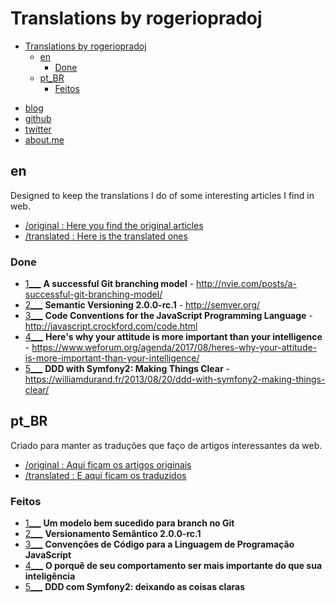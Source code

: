 # Translations by rogeriopradoj

<!-- TOC -->

- [Translations by rogeriopradoj](#translations-by-rogeriopradoj)
    - [en](#en)
        - [Done](#done)
    - [pt_BR](#pt_br)
        - [Feitos](#feitos)

<!-- /TOC -->

* [blog][blog]
* [github][github]
* [twitter][twitter]
* [about.me][about.me]

## en

Designed to keep the translations I do of some interesting articles I find in web.

* [/original : Here you find the original articles](original)
* [/translated : Here is the translated ones](translated)

### Done

* [1___] **A successful Git branching model** - http://nvie.com/posts/a-successful-git-branching-model/
* [2___] **Semantic Versioning 2.0.0-rc.1** - http://semver.org/
* [3___] **Code Conventions for the JavaScript Programming Language** - http://javascript.crockford.com/code.html
* [4___] **Here's why your attitude is more important than your intelligence** - https://www.weforum.org/agenda/2017/08/heres-why-your-attitude-is-more-important-than-your-intelligence/
* [5___] **DDD with Symfony2: Making Things Clear** - https://williamdurand.fr/2013/08/20/ddd-with-symfony2-making-things-clear/

## pt_BR

Criado para manter as traduções que faço de artigos interessantes da web.

* [/original : Aqui ficam os artigos originais](original)
* [/translated : E aqui ficam os traduzidos](translated)

### Feitos

* [1___] **Um modelo bem sucedido para branch no Git**
* [2___] **Versionamento Semântico 2.0.0-rc.1**
* [3___] **Convenções de Código para a Linguagem de Programação JavaScript**
* [4___] **O porquê de seu comportamento ser mais importante do que sua inteligência**
* [5___] **DDD com Symfony2: deixando as coisas claras**

[1___]: https://github.com/rogeriopradoj/translations/blob/master/translated/a-successful-git-branching-model/pt_BR.md
[2___]: https://github.com/rogeriopradoj/translations/blob/master/translated/semantic-versioning/pt_BR.md
[3___]: https://github.com/rogeriopradoj/translations/blob/master/translated/javascript-coding-standards/pt_BR.md
[4___]: https://github.com/rogeriopradoj/translations/blob/master/translated/heres-why-your-attitude-is-more-important-than-your-intelligence/pt_BR.md
[5___]: https://github.com/rogeriopradoj/translations/blob/master/translated/ddd-with-symfony2-making-things-clear/pt_BR.md

[blog]: http://rogeriopradoj.com
[github]: http://github.com/rogeriopradoj
[twitter]: http://twitter.com/rogeriopradoj
[about.me]: http://about.me/rogeriopradoj